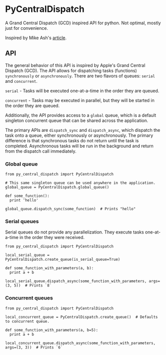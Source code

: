 # PyCentralDispatch
A Grand Central Dispatch (GCD) inspired API for python. Not optimal, mostly just for convenience.

Inspired by Mike Ash's [article](https://www.mikeash.com/pyblog/friday-qa-2015-09-04-lets-build-dispatch_queue.html).

## API

The general behavior of this API is inspired by Apple's Grand Central Dispatch (GCD). The API allows for dispatching
tasks (functions) `synchronously` or `asynchronously`. There are two flavors of queues: `serial` and `concurrent`.

`serial` - Tasks will be executed one-at-a-time in the order they are queued.

`concurrent` - Tasks may be executed in parallel, but they will be started in the order they are queued. 

Additionally, the API provides access to a `global` queue, which is a default singleton concurrent queue that
can be shared across the application.

The primary APIs are `dispatch_sync` and `dispatch_async`, which dispatch the task onto a queue, either
synchronously or asynchronously. The primary difference is that synchronous tasks do not return until the
task is completed. Asynchronous tasks will be run in the background and return from the dispatch call
immediately.

### Global queue

```
from py_central_dispatch import PyCentralDispatch

# This same singleton queue can be used anywhere in the application.
global_queue = PyCentralDispatch.global_queue()

def some_function():
  print 'hello'

global_queue.dispatch_sync(some_function)  # Prints "hello"
```

### Serial queues

Serial queues do not provide any parallelization. They execute tasks one-at-a-time in the order they were received.

```
from py_central_dispatch import PyCentralDispatch

local_serial_queue = PyCentralDispatch.create_queue(is_serial_queue=True)

def some_function_with_parameters(a, b):
  print a + b
  
local_serial_queue.dispatch_async(some_function_with_parameters, args=(3, 5))  # Prints `8`
```

### Concurrent queues

```
from py_central_dispatch import PyCentralDispatch

local_concurrent_queue = PyCentralDispatch.create_queue()  # Defaults to concurrent queue.

def some_function_with_parameters(a, b=5):
  print a + b

local_concurrent_queue.dispatch_async(some_function_with_parameters, args=(3, 3))  # Prints `6`
```
